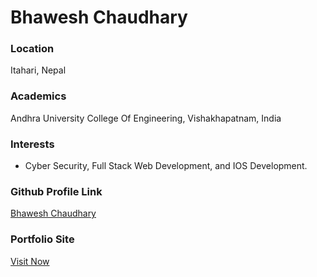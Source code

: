 # Bhawesh Chaudhary

### Location

Itahari, Nepal

### Academics

Andhra University College Of Engineering, Vishakhapatnam, India

### Interests

- Cyber Security, Full Stack Web Development, and IOS Development.


### Github Profile Link

[Bhawesh Chaudhary](https://github.com/callmebhawesh)

### Portfolio Site

[Visit Now](https://bhaweshchaudhary.com.np)